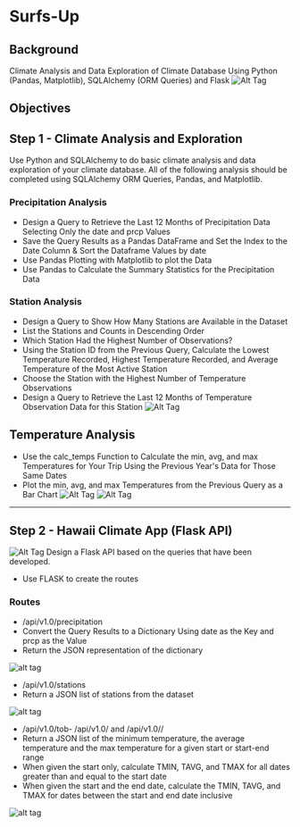 # Surfs-Up
## Background
Climate Analysis and Data Exploration of Climate Database Using Python (Pandas, Matplotlib), SQLAlchemy (ORM Queries) and Flask
![Alt Tag](Images/surfs-up.png)

## Objectives
## Step 1 - Climate Analysis and Exploration
Use Python and SQLAlchemy to do basic climate analysis and data exploration of your climate database. All of the following analysis should be completed using SQLAlchemy ORM Queries, Pandas, and Matplotlib.

### Precipitation Analysis
- Design a Query to Retrieve the Last 12 Months of Precipitation Data Selecting Only the date and prcp Values
- Save the Query Results as a Pandas DataFrame and Set the Index to the Date Column & Sort the Dataframe Values by date
- Use Pandas Plotting with Matplotlib to plot the Data
- Use Pandas to Calculate the Summary Statistics for the Precipitation Data

### Station Analysis
- Design a Query to Show How Many Stations are Available in the Dataset
- List the Stations and Counts in Descending Order
- Which Station Had the Highest Number of Observations?
- Using the Station ID from the Previous Query, Calculate the Lowest Temperature Recorded, Highest Temperature Recorded, and Average Temperature of the Most Active Station
- Choose the Station with the Highest Number of Temperature Observations
- Design a Query to Retrieve the Last 12 Months of Temperature Observation Data for this Station
![Alt Tag](https://github.com/PetraLee2019/Climate-Analysis-and-Exploration/blob/master/Images/Temperature_vs_Frequency.png?raw=true)

## Temperature Analysis
- Use the calc_temps Function to Calculate the min, avg, and max Temperatures for Your Trip Using the Previous Year's Data for Those Same Dates
- Plot the min, avg, and max Temperatures from the Previous Query as a Bar Chart
![Alt Tag](https://github.com/PetraLee2019/Climate-Analysis-and-Exploration/blob/master/Images/Trip%20Average%20Temperature.png?raw=true)
![Alt Tag](https://github.com/PetraLee2019/Climate-Analysis-and-Exploration/blob/master/Images/DailyNormals.png?raw=true)


- - -

## Step 2 - Hawaii Climate App (Flask API)
![Alt Tag](https://github.com/PetraLee2019/Climate-Analysis-and-Exploration/blob/master/Images/Hawaii%20Kayak%20Tour.jpg?raw=true)
Design a Flask API based on the queries that have been developed.
- Use FLASK to create the routes

### Routes
- /api/v1.0/precipitation
- Convert the Query Results to a Dictionary Using date as the Key and prcp as the Value
- Return the JSON representation of the dictionary

![alt tag](https://github.com/PetraLee2019/Climate-Analysis-and-Exploration/blob/master/Images/Precipitation_api.png?raw=true)

- /api/v1.0/stations
- Return a JSON list of stations from the dataset

![alt tag](https://github.com/PetraLee2019/Climate-Analysis-and-Exploration/blob/master/Images/Stations_api.png?raw=true)

- /api/v1.0/tob- /api/v1.0/<start> and /api/v1.0/<start>/<end>
- Return a JSON list of the minimum temperature, the average temperature and the max temperature for a given start or start-end range
- When given the start only, calculate TMIN, TAVG, and TMAX for all dates greater than and equal to the start date
- When given the start and the end date, calculate the TMIN, TAVG, and TMAX for dates between the start and end date inclusive
  
![alt tag](https://github.com/PetraLee2019/Climate-Analysis-and-Exploration/blob/master/Images/start_end_day_api.png?raw=true)
